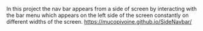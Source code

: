 
In this project the nav bar appears from a side of screen by interacting with the bar menu which appears on the left side of the screen constantly on different widths of the screen. 
https://mucopivoine.github.io/SideNavbar/
